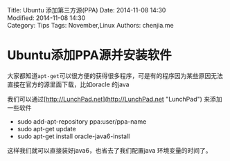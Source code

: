 Title: Ubuntu 添加第三方源(PPA)
Date: 2014-11-08 14:30  
Modified: 2014-11-08 14:30  
Category: Tips
Tags: November,Linux
Authors: chenjia.me

# Ubuntu添加PPA源并安装软件 #
大家都知道`apt-get`可以很方便的获得很多程序，可是有的程序因为某些原因无法直接在官方的源里面下载，比如oracle 的java

我们可以通过[http://LunchPad.net](http://LunchPad.net "LunchPad") 来添加一些软件

+ sudo add-apt-repository ppa:user/ppa-name
+ sudo apt-get update
+ sudo apt-get install oracle-java6-install

这样我们就可以直接装好java6，也省去了我们配置java 环境变量的时间了。
